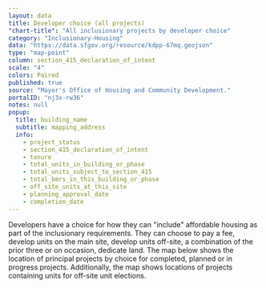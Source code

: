 ```yaml
---
layout: data
title: Developer choice (all projects)
"chart-title": "All inclusionary projects by developer choice"
category: "Inclusionary-Housing"
data: "https://data.sfgov.org/resource/kdpp-67mq.geojson"
type: "map-point"
column: section_415_declaration_of_intent
scale: "4"
colors: Paired
published: true
source: "Mayor's Office of Housing and Community Development."
portalID: "nj3x-rw36"
notes: null
popup:
  title: building_name
  subtitle: mapping_address
  info: 
    - project_status
    - section_415_declaration_of_intent
    - tenure
    - total_units_in_building_or_phase
    - total_units_subject_to_section_415
    - total_bmrs_in_this_building_or_phase
    - off_site_units_at_this_site
    - planning_approval_date
    - completion_date
---
```


Developers have a choice for how they can "include" affordable housing as part of the inclusionary requirements. They can choose to pay a fee, develop units on the main site, develop units off-site, a combination of the prior three or on occasion, dedicate land. The map below shows the location of principal projects by choice for completed, planned or in progress projects. Additionally, the map shows locations of projects containing units for off-site unit elections.
